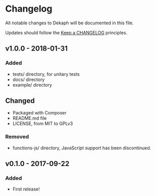 # Changelog

All notable changes to Dekaph will be documented in this file.

Updates should follow the [Keep a CHANGELOG](http://keepachangelog.com/) principles.

## v1.0.0 - 2018-01-31

### Added
- tests/ directory, for unitary tests
- docs/ directory
- example/ directory

## Changed
- Packaged with Composer
- README.md file
- LICENSE, from MIT to GPLv3

### Removed
- functions-js/ directory, JavaScript support has been discontinued.


## v0.1.0 - 2017-09-22

### Added
- First release!
